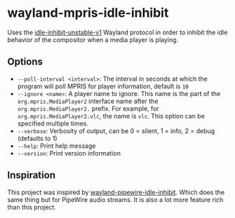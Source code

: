 # wayland-mpris-idle-inhibit

Uses the [idle-inhibit-unstable-v1](https://wayland.app/protocols/idle-inhibit-unstable-v1) Wayland protocol in order
to inhibit the idle behavior of the compositor when a media player is playing.

## Options

- `--poll-interval <interval>`: The interval in seconds at which the program will poll MPRIS for player information, default is `10`
- `--ignore <name>`: A player name to ignore. This name is the part of the
  `org.mpris.MediaPlayer2` interface name after the `org.mpris.MediaPlayer2.` prefix. For example, for
  `org.mpris.MediaPlayer2.vlc`, the name is `vlc`. This option can be specified multiple times.
- `--verbose`: Verbosity of output, can be 0 = silent, 1 = info, 2 = debug (defaults to 1)
- `--help`: Print help message
- `--version`: Print version information

## Inspiration

This project was inspired by [wayland-pipewire-idle-inhibit](https://github.com/rafaelrc7/wayland-pipewire-idle-inhibit). Which does the same thing but for PipeWire audio streams. It is also a lot more feature rich than this project.
